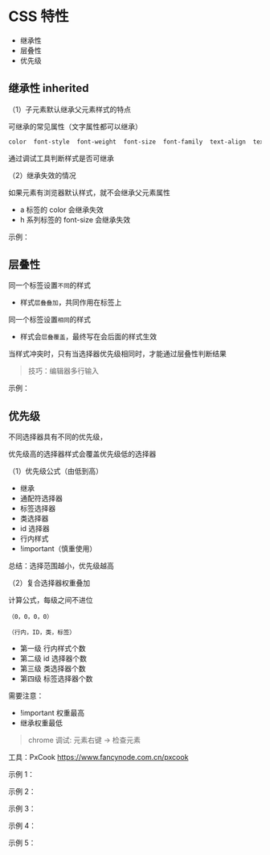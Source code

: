 # CSS 特性

- 继承性
- 层叠性
- 优先级



## 继承性 inherited

（1）子元素默认继承父元素样式的特点

可继承的常见属性（文字属性都可以继承）

```html
color  font-style  font-weight  font-size  font-family  text-align  text-indent  line-height
```

通过调试工具判断样式是否可继承

（2）继承失效的情况

如果元素有浏览器默认样式，就不会继承父元素属性

- a 标签的 color 会继承失效
- h 系列标签的 font-size 会继承失效

示例：

[](./demo/css-features-inherited.html ':include :type=code')

[](./demo/css-features-inherited.html ':include height=200')



## 层叠性

同一个标签设置`不同`的样式

- 样式`层叠叠加`，共同作用在标签上

同一个标签设置`相同`的样式

- 样式会`层叠覆盖`，最终写在会后面的样式生效

当样式冲突时，只有当选择器优先级相同时，才能通过层叠性判断结果

> 技巧：编辑器多行输入

示例：

[](./demo/css-features-cascade.html ':include :type=code')

[](./demo/css-features-cascade.html ':include height=50')



## 优先级

不同选择器具有不同的优先级，

优先级高的选择器样式会覆盖优先级低的选择器

（1）优先级公式（由低到高）

- 继承
- 通配符选择器
- 标签选择器
- 类选择器
- id 选择器
- 行内样式
- !important（慎重使用）

总结：选择范围越小，优先级越高

（2）复合选择器权重叠加

计算公式，每级之间不进位

```
（0，0，0，0）

（行内，ID，类，标签）
```

- 第一级 行内样式个数
- 第二级 id 选择器个数
- 第三级 类选择器个数
- 第四级 标签选择器个数

需要注意：

- !important 权重最高
- 继承权重最低

> chrome 调试: 元素右键 -> 检查元素

工具：PxCook https://www.fancynode.com.cn/pxcook

示例 1：

[](./demo/css-features-priority-1.html ':include :type=code')

[](./demo/css-features-priority-1.html ':include height=50')

示例 2：

[](./demo/css-features-priority-2.html ':include :type=code')

[](./demo/css-features-priority-2.html ':include height=50')

示例 3：

[](./demo/css-features-priority-3.html ':include :type=code')

[](./demo/css-features-priority-3.html ':include height=50')

示例 4：

[](./demo/css-features-priority-4.html ':include :type=code')

[](./demo/css-features-priority-4.html ':include height=50')

示例 5：

[](./demo/css-features-priority-5.html ':include :type=code')

[](./demo/css-features-priority-5.html ':include height=50')

